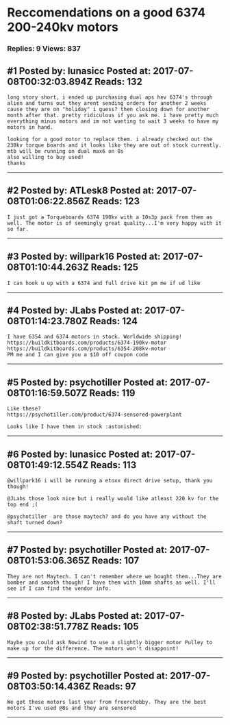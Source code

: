 # Reccomendations on a good 6374 200-240kv motors

### Replies: 9 Views: 837

## \#1 Posted by: lunasicc Posted at: 2017-07-08T00:32:03.894Z Reads: 132

```
long story short, i ended up purchasing dual aps hev 6374's through alien and turns out they arent sending orders for another 2 weeks cause they are on "holiday" i guess? then closing down for another month after that. pretty ridiculous if you ask me. i have pretty much everything minus motors and im not wanting to wait 3 weeks to have my motors in hand. 

looking for a good motor to replace them. i already checked out the 230kv torque boards and it looks like they are out of stock currently. mtb will be running on dual max6 on 8s
also willing to buy used!
thanks
```

---
## \#2 Posted by: ATLesk8 Posted at: 2017-07-08T01:06:22.856Z Reads: 123

```
I just got a Torqueboards 6374 190kv with a 10s3p pack from them as well. The motor is of seemingly great quality...I'm very happy with it so far.
```

---
## \#3 Posted by: willpark16 Posted at: 2017-07-08T01:10:44.263Z Reads: 125

```
I can hook u up with a 6374 and full drive kit pm me if ud like
```

---
## \#4 Posted by: JLabs Posted at: 2017-07-08T01:14:23.780Z Reads: 124

```
I have 6354 and 6374 motors in stock. Worldwide shipping!
https://buildkitboards.com/products/6374-190kv-motor
https://buildkitboards.com/products/6354-208kv-motor
PM me and I can give you a $10 off coupon code
```

---
## \#5 Posted by: psychotiller Posted at: 2017-07-08T01:16:59.507Z Reads: 119

```
Like these? 
https://psychotiller.com/product/6374-sensored-powerplant

Looks like I have them in stock :astonished:
```

---
## \#6 Posted by: lunasicc Posted at: 2017-07-08T01:49:12.554Z Reads: 113

```
@willpark16 i will be running a etoxx direct drive setup, thank you though!

@JLabs those look nice but i really would like atleast 220 kv for the top end ;(

@psychotiller  are those maytech? and do you have any without the shaft turned down?
```

---
## \#7 Posted by: psychotiller Posted at: 2017-07-08T01:53:06.365Z Reads: 107

```
They are not Maytech. I can't remember where we bought them...They are bomber and smooth though! I have them with 10mm shafts as well. I'll see if I can find the vendor info.
```

---
## \#8 Posted by: JLabs Posted at: 2017-07-08T02:38:51.778Z Reads: 105

```
Maybe you could ask Nowind to use a slightly bigger motor Pulley to make up for the difference. The motors won't disappoint!
```

---
## \#9 Posted by: psychotiller Posted at: 2017-07-08T03:50:14.436Z Reads: 97

```
We got these motors last year from freerchobby. They are the best motors I've used @8s and they are sensored
```

---
